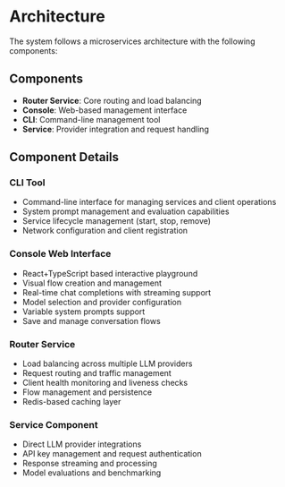 # Architecture

The system follows a microservices architecture with the following components:

## Components

- **Router Service**: Core routing and load balancing
- **Console**: Web-based management interface
- **CLI**: Command-line management tool
- **Service**: Provider integration and request handling

## Component Details

### CLI Tool
- Command-line interface for managing services and client operations
- System prompt management and evaluation capabilities
- Service lifecycle management (start, stop, remove)
- Network configuration and client registration

### Console Web Interface
- React+TypeScript based interactive playground
- Visual flow creation and management
- Real-time chat completions with streaming support
- Model selection and provider configuration
- Variable system prompts support
- Save and manage conversation flows

### Router Service
- Load balancing across multiple LLM providers
- Request routing and traffic management
- Client health monitoring and liveness checks
- Flow management and persistence
- Redis-based caching layer

### Service Component
- Direct LLM provider integrations
- API key management and request authentication
- Response streaming and processing
- Model evaluations and benchmarking
